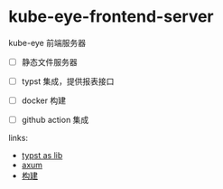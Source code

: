 # kube-eye-frontend-server
kube-eye 前端服务器
- [ ] 静态文件服务器
- [ ] typst 集成，提供报表接口
- [ ] docker 构建
- [ ] github action 集成



links: 
 - [typst as lib](https://crates.io/crates/typst-as-lib)
 - [axum](https://github.com/tokio-rs/axum/blob/main/examples/static-file-server/src/main.rs)
 - [构建](https://docker.github.net.cn/language/rust/)
